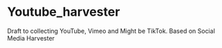 # Youtube_harvester
Draft to collecting YouTube, Vimeo and Might be TikTok. Based on Social Media Harvester
